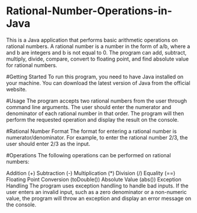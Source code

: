 # Rational-Number-Operations-in-Java
This is a Java application that performs basic arithmetic operations on rational numbers. A rational number is a number in the form of a/b, where a and b are integers and b is not equal to 0. The program can add, subtract, multiply, divide, compare, convert to floating point, and find absolute value for rational numbers.

#Getting Started
To run this program, you need to have Java installed on your machine. You can download the latest version of Java from the official website.

#Usage
The program accepts two rational numbers from the user through command line arguments. The user should enter the numerator and denominator of each rational number in that order. The program will then perform the requested operation and display the result on the console.

#Rational Number Format
The format for entering a rational number is numerator/denominator. For example, to enter the rational number 2/3, the user should enter 2/3 as the input.

#Operations
The following operations can be performed on rational numbers:

Addition (+)
Subtraction (-)
Multiplication (*)
Division (/)
Equality (==)
Floating Point Conversion (toDouble())
Absolute Value (abs())
Exception Handling
The program uses exception handling to handle bad inputs. If the user enters an invalid input, such as a zero denominator or a non-numeric value, the program will throw an exception and display an error message on the console.
